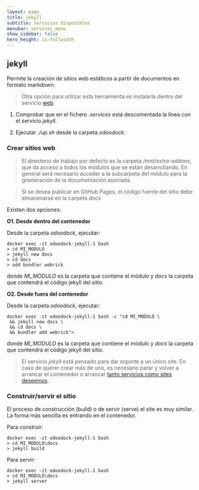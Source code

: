 ```yaml
---
layout: page
title: jekyll
subtitle: Servicios disponibles
menubar: services_menu
show_sidebar: false
hero_height: is-fullwidth
---
```


## jekyll

Permite la creación de sitios web estáticos a partir de documentos en formato markdown.

> Otra opción para utilizar esta herramienta es instalarla dentro del servicio [web](/odoodock/services/web#jekyll).

1. Comprobar que en el fichero _.services_ está descomentada la línea con el servicio _jekyll_.

2. Ejecutar _./up.sh_ desde la carpeta _odoodock_.

### Crear sitios web

> El directorio de trabajo por defecto es la carpeta _/mnt/extra-addons_, que da acceso a todos los módulos que se están desarrollando. En general será necesario acceder a la subcarpeta del módulo para la gneneración de la documentación asociada. 

> Si se desea publicar en GitHub Pages, el código fuente del sitio debe almacenarse en la carpeta _docs_

Existen dos opciones:

**O1. Desde dentro del contenedor**

Desde la carpeta _odoodock_, ejecutar: 

```
docker exec -it odoodock-jekyll-1 bash
> cd MI_MODULO
> jekyll new docs
> cd docs
> add bundler webrick
```
donde _MI_MODULO_ es la carpeta que contiene el módulo y _docs_ la carpeta que contendrá el código jekyll del sitio. 

**O2. Desde fuera del contenedor**

Desde la carpeta _odoodock_, ejecutar: 

```
docker exec -it odoodock-jekyll-1 bash -c "cd MI_MODULO \ 
 && jekyll new docs \
 && cd docs \
 && bundler add webrick">   
```
donde _MI_MODULO_ es la carpeta que contiene el módulo y _docs_ la carpeta que contendrá el código jekyll del sitio. 

> El servicio _jekyll_ está pensado para dar soporte a un único site. En caso de querer crear más de uno, es necesario parar y volver a arrancar el contenedor o arrancar [tanto servicios como sites deseemos](/odoodock/faq#es-posible-utilizar-el-servicio-jekyll-para-trabajar-simultáneamente-con-más-de-un-sitio-web).

### Construir/servir el sitio

El proceso de construcción (build) o de servir (serve) el site es muy similar. La forma más sencilla es entrando en el contenedor.

Para construir:

```
docker exec -it odoodock-jekyll-1 bash
> cd MI_MODULO\docs
> jekyll build
```

Para servir:

```
docker exec -it odoodock-jekyll-1 bash
> cd MI_MODULO\docs
> jekyll server 
```